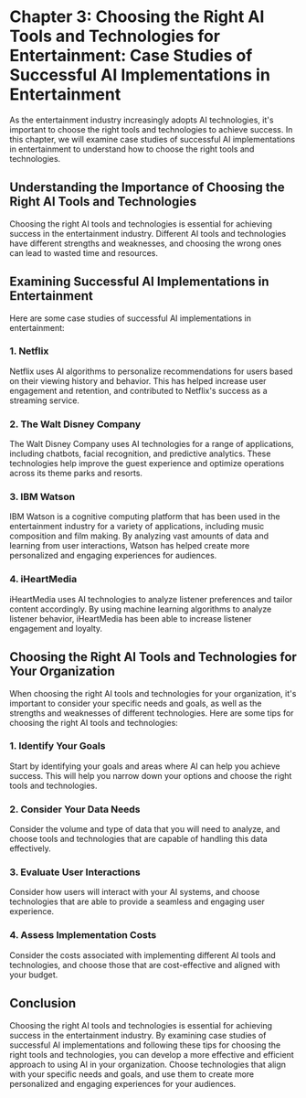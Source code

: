 Chapter 3: Choosing the Right AI Tools and Technologies for Entertainment: Case Studies of Successful AI Implementations in Entertainment
=========================================================================================================================================

As the entertainment industry increasingly adopts AI technologies, it's important to choose the right tools and technologies to achieve success. In this chapter, we will examine case studies of successful AI implementations in entertainment to understand how to choose the right tools and technologies.

Understanding the Importance of Choosing the Right AI Tools and Technologies
----------------------------------------------------------------------------

Choosing the right AI tools and technologies is essential for achieving success in the entertainment industry. Different AI tools and technologies have different strengths and weaknesses, and choosing the wrong ones can lead to wasted time and resources.

Examining Successful AI Implementations in Entertainment
--------------------------------------------------------

Here are some case studies of successful AI implementations in entertainment:

### 1. Netflix

Netflix uses AI algorithms to personalize recommendations for users based on their viewing history and behavior. This has helped increase user engagement and retention, and contributed to Netflix's success as a streaming service.

### 2. The Walt Disney Company

The Walt Disney Company uses AI technologies for a range of applications, including chatbots, facial recognition, and predictive analytics. These technologies help improve the guest experience and optimize operations across its theme parks and resorts.

### 3. IBM Watson

IBM Watson is a cognitive computing platform that has been used in the entertainment industry for a variety of applications, including music composition and film making. By analyzing vast amounts of data and learning from user interactions, Watson has helped create more personalized and engaging experiences for audiences.

### 4. iHeartMedia

iHeartMedia uses AI technologies to analyze listener preferences and tailor content accordingly. By using machine learning algorithms to analyze listener behavior, iHeartMedia has been able to increase listener engagement and loyalty.

Choosing the Right AI Tools and Technologies for Your Organization
------------------------------------------------------------------

When choosing the right AI tools and technologies for your organization, it's important to consider your specific needs and goals, as well as the strengths and weaknesses of different technologies. Here are some tips for choosing the right AI tools and technologies:

### 1. Identify Your Goals

Start by identifying your goals and areas where AI can help you achieve success. This will help you narrow down your options and choose the right tools and technologies.

### 2. Consider Your Data Needs

Consider the volume and type of data that you will need to analyze, and choose tools and technologies that are capable of handling this data effectively.

### 3. Evaluate User Interactions

Consider how users will interact with your AI systems, and choose technologies that are able to provide a seamless and engaging user experience.

### 4. Assess Implementation Costs

Consider the costs associated with implementing different AI tools and technologies, and choose those that are cost-effective and aligned with your budget.

Conclusion
----------

Choosing the right AI tools and technologies is essential for achieving success in the entertainment industry. By examining case studies of successful AI implementations and following these tips for choosing the right tools and technologies, you can develop a more effective and efficient approach to using AI in your organization. Choose technologies that align with your specific needs and goals, and use them to create more personalized and engaging experiences for your audiences.

